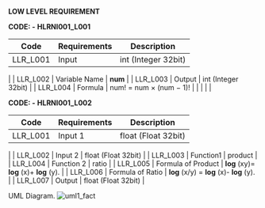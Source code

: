 **LOW LEVEL REQUIREMENT**

**CODE: -**  **HLRNI001\_L001**

| **Code** | **Requirements** | **Description** |
| --- | --- | --- |
| LLR\_L001 | Input | int (Integer 32bit)
 |
| LLR\_L002 | Variable Name | **num** |
| LLR\_L003 | Output | int (Integer 32bit) |
| LLR\_L004 | Formula | num! = num × (num − 1)! |
|
 |
 |
 |

**CODE: -**  **HLRNI001\_L002**

| **Code** | **Requirements** | **Description** |
| --- | --- | --- |
| LLR\_L001 | Input 1 | float (Float 32bit)
 |
| LLR\_L002 | Input 2 | float (Float 32bit) |
| LLR\_L003 | Function1 | product |
| LLR\_L004 | Function 2 | ratio |
| LLR\_L005 | Formula of Product | **log** (xy)= **log** (x)+ **log** (y). |
| LLR\_L006 | Formula of Ratio | **log** (x/y) = **log** (x)- **log** (y). |
| LLR\_L007 | Output | float (Float 32bit) |

UML Diagram.
![uml1_fact](https://user-images.githubusercontent.com/78853902/107744857-6fbaab00-6d39-11eb-9cae-3d24acd1c9f3.PNG)
